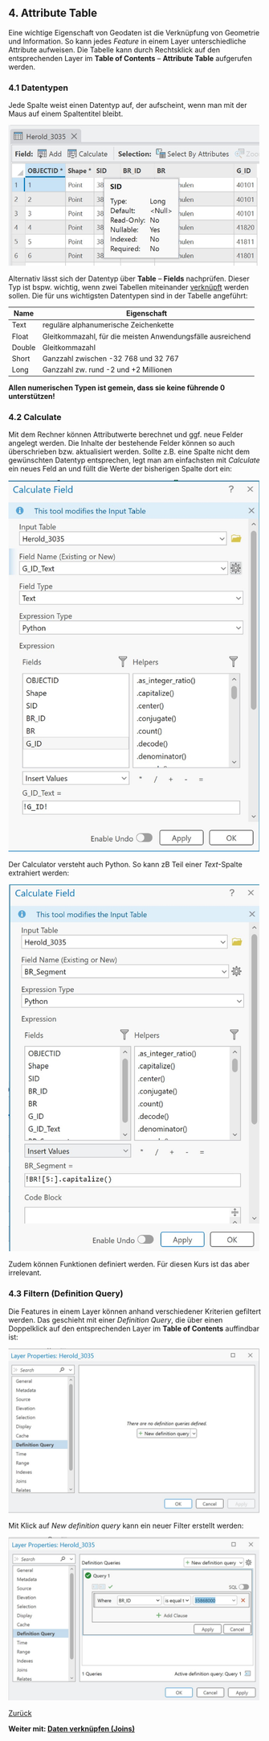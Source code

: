 ## 4. Attribute Table

Eine wichtige Eigenschaft von Geodaten ist die Verknüpfung von Geometrie und Information. So kann jedes *Feature* in einem Layer unterschiedliche Attribute aufweisen. Die Tabelle kann durch Rechtsklick auf den entsprechenden Layer im **Table of Contents** &ndash; **Attribute Table** aufgerufen werden.

### 4.1 Datentypen

Jede Spalte weist einen Datentyp auf, der aufscheint, wenn man mit der Maus auf einem Spaltentitel bleibt.

<img src ="./img/type.jpg" alt="Screenshot von Datenspalte" width="500">

Alternativ lässt sich der Datentyp über **Table** &ndash; **Fields** nachprüfen. Dieser Typ ist bspw. wichtig, wenn zwei Tabellen miteinander [verknüpft](./join.md) werden sollen. Die für uns wichtigsten Datentypen sind in der Tabelle angeführt:

| Name | Eigenschaft |
| - | - |
| Text | reguläre alphanumerische Zeichenkette |
| Float | Gleitkommazahl, für die meisten Anwendungsfälle ausreichend |
| Double | Gleitkommazahl |
| Short | Ganzzahl zwischen -32 768 und 32 767 |
| Long | Ganzzahl zw. rund -2 und +2 Millionen |

**Allen numerischen Typen ist gemein, dass sie keine führende 0 unterstützen!**

### 4.2 Calculate

Mit dem Rechner können Attributwerte berechnet und ggf. neue Felder angelegt werden. Die Inhalte der bestehende Felder können so auch überschrieben bzw. aktualisiert werden. Sollte z.B. eine Spalte nicht dem gewünschten Datentyp entsprechen, legt man am einfachsten mit *Calculate* ein neues Feld an und füllt die Werte der bisherigen Spalte dort ein:

<img src="./img/calc1.jpg" alt="Screenshot von Calculate zum Erstellen einer neuen Spalte" width="500">

Der Calculator versteht auch Python. So kann zB Teil einer *Text*-Spalte extrahiert werden:

<img src="./img/calc2.jpg" alt="Screenshot von Calculate zum Extrahieren eines Strings" width="500">

Zudem können Funktionen definiert werden. Für diesen Kurs ist das aber irrelevant.

### 4.3 Filtern (Definition Query)

Die Features in einem Layer können anhand verschiedener Kriterien gefiltert werden. Das geschieht mit einer *Definition Query*, die über einen Doppelklick auf den entsprechenden Layer im **Table of Contents** auffindbar ist:

<img src="./img/dq1.jpg" alt="Screenshot von Definition Query" width="500">

Mit Klick auf *New definition query* kann ein neuer Filter erstellt werden:

<img src="./img/dq2.jpg" alt="Screenshot von Definition Query" width="500">

[Zurück](./vector.md)

**Weiter mit: [Daten verknüpfen (Joins)](join.md)**
